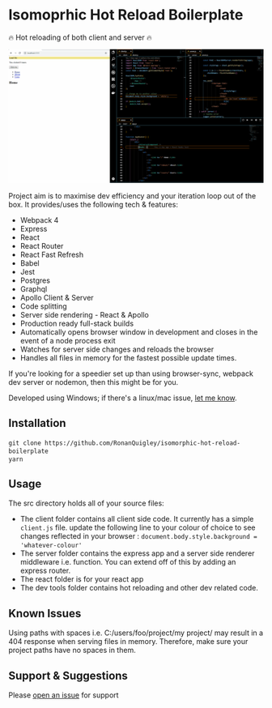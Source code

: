 # Isomoprhic Hot Reload Boilerplate

:fire: Hot reloading of both client and server :fire:

![example-gif](example.gif)

Project aim is to maximise dev efficiency and your iteration loop out of the box. It provides/uses the following tech & features:

-   Webpack 4
-   Express
-   React 
-   React Router
-   React Fast Refresh
-   Babel
-   Jest
-   Postgres
-   Graphql
-   Apollo Client & Server
-   Code splitting
-   Server side rendering - React & Apollo
-   Production ready full-stack builds
-   Automatically opens browser window in development and closes in the event of a node process exit
-   Watches for server side changes and reloads the browser
-   Handles all files in memory for the fastest possible update times.

If you're looking for a speedier set up than using browser-sync, webpack dev server or nodemon, then this might be for you.

Developed using Windows; if there's a linux/mac issue, [let me know](https://github.com/RonanQuigley/isomorphic-hot-reload-boilerplate/issues).

## Installation

```
git clone https://github.com/RonanQuigley/isomorphic-hot-reload-boilerplate
yarn
```

## Usage

The src directory holds all of your source files:

-   The client folder contains all client side code. It currently has a simple `client.js` file. update the following line to your colour of choice to see changes reflected in your browser : `document.body.style.background = 'whatever-colour'`
-   The server folder contains the express app and a server side renderer middleware i.e. function. You can extend off of this by adding an express router.
-   The react folder is for your react app
-   The dev tools folder contains hot reloading and other dev related code.

## Known Issues

Using paths with spaces i.e. C:/users/foo/project/my project/ may result in a 404 response when serving files in memory. Therefore, make sure your project paths have no spaces in them.

## Support & Suggestions

Please [open an issue](https://github.com/RonanQuigley/isomorphic-hot-reload-boilerplate/issues) for support
